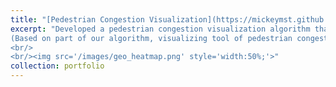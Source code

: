 ```yaml
---
title: "[Pedestrian Congestion Visualization](https://mickeymst.github.io/portfolio/#)"
excerpt: "Developed a pedestrian congestion visualization algorithm that use GPS based user log and OpenStreetMap's road information.  
(Based on part of our algorithm, visualizing tool of pedestrian congestion has released [here](https://www.blogwatcher.co.jp/new-s/esri20190716/)).
<br/>
<br/><img src='/images/geo_heatmap.png' style='width:50%;'>"
collection: portfolio
---
```

